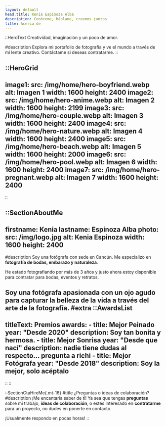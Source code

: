 ```yaml
---
layout: default
head.title: Kenia Espinoza Alba
description: Conóceme, háblame, creemos juntos
title: Acerca de
---
```


::HeroText
Creatividad, imaginación y un poco de amor.

#description
Explora mi portafolio de fotografía y ve el mundo a través de mi lente creativo. Contáctame si deseas contratarme.
::

::HeroGrid
---
image1:
  src: /img/home/hero-boyfriend.webp
  alt: Imagen 1
  width: 1600
  height: 2400
image2:
  src: /img/home/hero-anime.webp
  alt: Imagen 2
  width: 1600
  height: 2199
image3:
  src: /img/home/hero-couple.webp
  alt: Imagen 3
  width: 1600
  height: 2400
image4:
  src: /img/home/hero-nature.webp
  alt: Imagen 4
  width: 1600
  height: 2400
image5:
  src: /img/home/hero-beach.webp
  alt: Imagen 5
  width: 1600
  height: 2000
image6:
  src: /img/home/hero-pool.webp
  alt: Imagen 6
  width: 1600
  height: 2400
image7:
  src: /img/home/hero-pregnant.webp
  alt: Imagen 7
  width: 1600
  height: 2400
---
::

::SectionAboutMe
---
firstname: Kenia 
lastname: Espinoza Alba
photo:
  src: /img/logo.jpg
  alt: Kenia Espinoza
  width: 1600
  height: 2400
---
#description
Soy una fotógrafa con sede en Cancún. Me especializo en __fotografía de bodas, embarazo y naturaleza__.

He estado fotografiando por más de 3 años y justo ahora estoy disponible para contratar para bodas, eventos y retratos.

Soy una fotógrafa apasionada con un ojo agudo para capturar la belleza de la vida a través del arte de la fotografía.
#extra
  ::AwardsList
  ---
  titleText: Premios
  awards:
    - title: Mejor Peinado
      year: "Desde 2020"
      description: Soy tan bonita y hermosa.
    - title: Mejor Sonrisa
      year: "Desde que nací"
      description: nadie tiene dudas al respecto... pregunta a richi
    - title: Mejor Fotógrafa
      year: "Desde 2018"
      description: Soy la mejor, solo acéptalo
  ---
  ::
::



::SectionCtaHireMe{.mt-16}
#title
¿Preguntas o ideas de colaboración?
#description
¡Me encantaría saber de ti! Ya sea que tengas **preguntas** sobre mi trabajo, **ideas de colaboración**, o estés interesado en **contratarme** para un proyecto, no dudes en ponerte en contacto.

¡Usualmente respondo en pocas horas!
::
